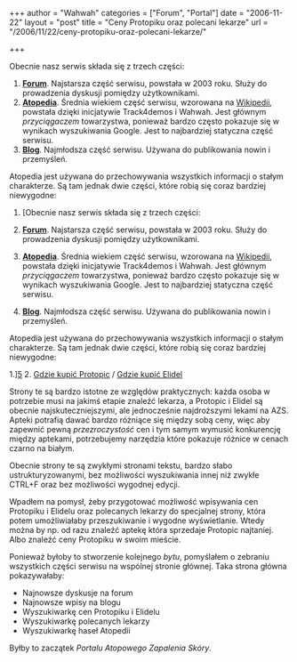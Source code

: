 +++
author = "Wahwah"
categories = ["Forum", "Portal"]
date = "2006-11-22"
layout = "post"
title = "Ceny Protopiku oraz polecani lekarze"
url = "/2006/11/22/ceny-protopiku-oraz-polecani-lekarze/"

+++

Obecnie nasz serwis składa się z trzech części:

  1. [**Forum**][1]. Najstarsza część serwisu, powstała w 2003 roku. Służy do prowadzenia dyskusji pomiędzy użytkownikami.
  2. [**Atopedia**][2]. Średnia wiekiem część serwisu, wzorowana na [Wikipedii][3], powstała dzięki inicjatywie Track4demos i Wahwah. Jest głównym _przyciągaczem_ towarzystwa, ponieważ bardzo często pokazuje się w wynikach wyszukiwania Google. Jest to najbardziej statyczna część serwisu.
  3. [**Blog**][4]. Najmłodsza część serwisu. Używana do publikowania nowin i przemyśleń.

<!--more-->Atopedia jest używana do przechowywania wszystkich informacji o stałym charakterze. Są tam jednak dwie części, które robią się coraz bardziej niewygodne:

  1. [Obecnie nasz serwis składa się z trzech części:

  1. [**Forum**][1]. Najstarsza część serwisu, powstała w 2003 roku. Służy do prowadzenia dyskusji pomiędzy użytkownikami.
  2. [**Atopedia**][2]. Średnia wiekiem część serwisu, wzorowana na [Wikipedii][3], powstała dzięki inicjatywie Track4demos i Wahwah. Jest głównym _przyciągaczem_ towarzystwa, ponieważ bardzo często pokazuje się w wynikach wyszukiwania Google. Jest to najbardziej statyczna część serwisu.
  3. [**Blog**][4]. Najmłodsza część serwisu. Używana do publikowania nowin i przemyśleń.

<!--more-->Atopedia jest używana do przechowywania wszystkich informacji o stałym charakterze. Są tam jednak dwie części, które robią się coraz bardziej niewygodne:

  1.][5] 
  2. [Gdzie kupić Protopic][6] / [Gdzie kupić Elidel][7]

Strony te są bardzo istotne ze względów praktycznych: każda osoba w potrzebie musi na jakimś etapie znaleźć lekarza, a Protopic i Elidel są obecnie najskuteczniejszymi, ale jednocześnie najdroższymi lekami na AZS. Apteki potrafią dawać bardzo różniące się między sobą ceny, więc aby zapewnić pewną _przezroczystość_ cen i tym samym wymusić konkurencję między aptekami, potrzebujemy narzędzia które pokazuje różnice w cenach czarno na białym.

Obecnie strony te są zwykłymi stronami tekstu, bardzo słabo ustrukturyzowanymi, bez możliwości wyszukiwania innej niż zwykłe CTRL+F oraz bez możliwości wygodnej edycji.

Wpadłem na pomysł, żeby przygotować możliwość wpisywania cen Protopiku i Elidelu oraz polecanych lekarzy do specjalnej strony, która potem umożliwiałaby przeszukiwanie i wygodne wyświetlanie. Wtedy można by np. od razu znaleźć aptekę która sprzedaje Protopic najtaniej. Albo znaleźć ceny Protopiku w swoim mieście.

Ponieważ byłoby to stworzenie kolejnego _bytu_, pomyślałem o zebraniu wszystkich części serwisu na wspólnej stronie głównej. Taka strona główna pokazywałaby:

  * Najnowsze dyskusje na forum
  * Najnowsze wpisy na blogu
  * Wyszukiwarkę cen Protopiku i Elidelu
  * Wyszukiwarkę polecanych lekarzy
  * Wyszukiwarkę haseł Atopedii

Byłby to zaczątek _Portalu Atopowego Zapalenia Skóry_.

 [1]: http://www.atopowe-zapalenie.pl/forum/index.php
 [2]: http://www.atopowe-zapalenie.pl/atopedia/Strona_g%C5%82%C3%B3wna
 [3]: http://pl.wikipedia.org/
 [4]: http://blog.atopowe.pl/
 [5]: http://www.atopowe-zapalenie.pl/atopedia/Polecani_lekarze
 [6]: http://www.atopowe-zapalenie.pl/atopedia/Gdzie_kupi%C4%87_Protopic
 [7]: http://www.atopowe-zapalenie.pl/atopedia/Gdzie_kupi%C4%87_Elidel
